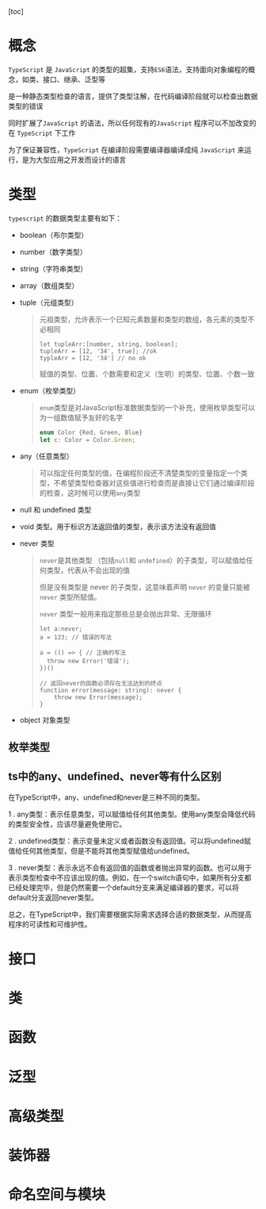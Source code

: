[toc]

# 概念

`TypeScript` 是 `JavaScript` 的类型的超集，支持`ES6`语法，支持面向对象编程的概念，如类、接口、继承、泛型等

是一种静态类型检查的语言，提供了类型注解，在代码编译阶段就可以检查出数据类型的错误

同时扩展了`JavaScript` 的语法，所以任何现有的`JavaScript` 程序可以不加改变的在 `TypeScript` 下工作

为了保证兼容性，`TypeScript` 在编译阶段需要编译器编译成纯 `JavaScript` 来运行，是为大型应用之开发而设计的语言

# 类型

`typescript` 的数据类型主要有如下：

- boolean（布尔类型）

- number（数字类型）

- string（字符串类型）

- array（数组类型）

- tuple（元组类型）

  > 元祖类型，允许表示一个已知元素数量和类型的数组，各元素的类型不必相同
  >
  > ```tsx
  > let tupleArr:[number, string, boolean];
  > tupleArr = [12, '34', true]; //ok
  > typleArr = [12, '34'] // no ok
  > ```
  >
  > 赋值的类型、位置、个数需要和定义（生明）的类型、位置、个数一致

- enum（枚举类型）

  > `enum`类型是对JavaScript标准数据类型的一个补充，使用枚举类型可以为一组数值赋予友好的名字
  >
  > ```ts
  > enum Color {Red, Green, Blue}
  > let c: Color = Color.Green;
  > ```

- any（任意类型）

  > 可以指定任何类型的值，在编程阶段还不清楚类型的变量指定一个类型，不希望类型检查器对这些值进行检查而是直接让它们通过编译阶段的检查，这时候可以使用`any`类型

- null 和 undefined 类型

- void 类型。用于标识方法返回值的类型，表示该方法没有返回值

- never 类型

  > `never`是其他类型 （包括`null`和 `undefined`）的子类型，可以赋值给任何类型，代表从不会出现的值
  >
  > 但是没有类型是 never 的子类型，这意味着声明 `never` 的变量只能被 `never` 类型所赋值。
  >
  > `never` 类型一般用来指定那些总是会抛出异常、无限循环
  >
  > ```tsx
  > let a:never;
  > a = 123; // 错误的写法
  > 
  > a = (() => { // 正确的写法
  >   throw new Error('错误');
  > })()
  > 
  > // 返回never的函数必须存在无法达到的终点
  > function error(message: string): never {
  >     throw new Error(message);
  > }
  > ```

- object 对象类型

## 枚举类型



## ts中的any、undefined、never等有什么区别

在TypeScript中，any、undefined和never是三种不同的类型。

1 .  any类型：表示任意类型，可以赋值给任何其他类型。使用any类型会降低代码的类型安全性，应该尽量避免使用它。

2 .  undefined类型：表示变量未定义或者函数没有返回值。可以将undefined赋值给任何其他类型，但是不能将其他类型赋值给undefined。

3 .  never类型：表示永远不会有返回值的函数或者抛出异常的函数。也可以用于表示类型检查中不应该出现的值。例如，在一个switch语句中，如果所有分支都已经处理完毕，但是仍然需要一个default分支来满足编译器的要求，可以将default分支返回never类型。

总之，在TypeScript中，我们需要根据实际需求选择合适的数据类型，从而提高程序的可读性和可维护性。

# 接口

# 类

# 函数

# 泛型

# 高级类型

# 装饰器

# 命名空间与模块

# 